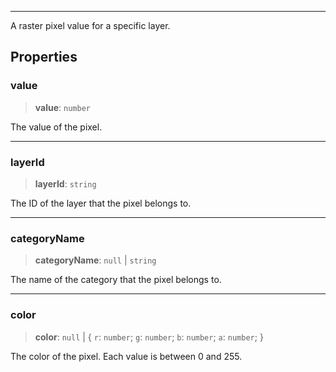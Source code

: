 ***

A raster pixel value for a specific layer.

## Properties

### value

> **value**: `number`

The value of the pixel.

***

### layerId

> **layerId**: `string`

The ID of the layer that the pixel belongs to.

***

### categoryName

> **categoryName**: `null` | `string`

The name of the category that the pixel belongs to.

***

### color

> **color**: `null` | \{ `r`: `number`; `g`: `number`; `b`: `number`; `a`: `number`; }

The color of the pixel. Each value is between 0 and 255.
